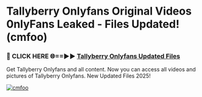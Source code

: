 # Tallyberry Onlyfans Original Videos 0nlyFans Leaked - Files Updated! (cmfoo)

<h3>🔴 CLICK HERE 🌐==►► <a href="https://tinyurl.com/x26r9saj" rel="nofollow">Tallyberry Onlyfans Updated Files</a></h3>

Get Tallyberry Onlyfans and all content. Now you can access all videos and pictures of Tallyberry Onlyfans. New Updated Files 2025!

[![cmfoo](https://i.imgur.com/LkgZPqh.gif)](https://tinyurl.com/x26r9saj)
